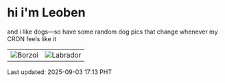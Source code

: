 # hi i'm Leoben

and i like dogs—so have some random dog pics that change whenever my CRON feels like it

|  |  |
|--------|----------|
| ![Borzoi](https://random-dog-vercel.vercel.app/api/random-borzoi?v=1756890838) | ![Labrador](https://random-dog-vercel.vercel.app/api/random-labrador?v=1756890838) |

Last updated: 2025-09-03 17:13 PHT
